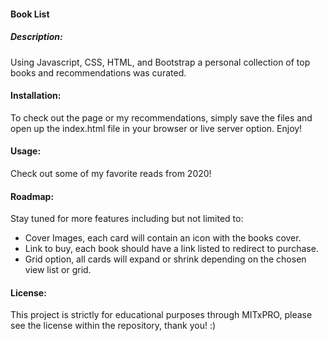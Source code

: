 <h4> Book List </h4>

<h5> Description:</h5>  
<p>Using Javascript, CSS, HTML, and Bootstrap a personal collection of top books and recommendations was curated.</p> 

<h4> Installation: </h4>
<p> To check out the page or my recommendations, simply save the files and open up the index.html file in your browser or live server option. Enjoy! </p>

<h4>Usage:</h4>
<p> Check out some of my favorite reads from 2020! </p>

<h4>Roadmap:</h4>
<p> Stay tuned for more features including but not limited to:
    <ul>
        <li> Cover Images, each card will contain an icon with the books cover. </li>
        <li> Link to buy, each book should have a link listed to redirect to purchase. </li>
        <li> Grid option, all cards will expand or shrink depending on the chosen view list or grid.</li>
    </ul>
</p>

<h4> License: </h4>
<p> This project is strictly for educational purposes through MITxPRO, please see the license within the repository, thank you! :)</p>
